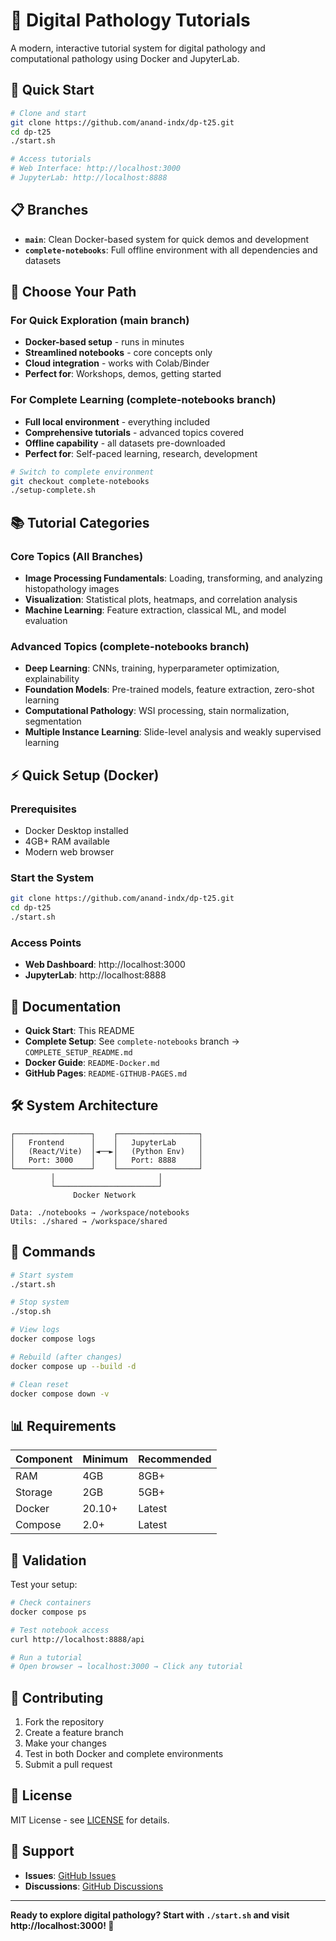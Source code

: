 # 🔬 Digital Pathology Tutorials

A modern, interactive tutorial system for digital pathology and computational pathology using Docker and JupyterLab.

## 🚀 Quick Start

```bash
# Clone and start
git clone https://github.com/anand-indx/dp-t25.git
cd dp-t25
./start.sh

# Access tutorials
# Web Interface: http://localhost:3000
# JupyterLab: http://localhost:8888
```

## 📋 Branches

- **`main`**: Clean Docker-based system for quick demos and development
- **`complete-notebooks`**: Full offline environment with all dependencies and datasets

## 🎯 Choose Your Path

### For Quick Exploration (main branch)
- **Docker-based setup** - runs in minutes
- **Streamlined notebooks** - core concepts only
- **Cloud integration** - works with Colab/Binder
- **Perfect for**: Workshops, demos, getting started

### For Complete Learning (complete-notebooks branch)
- **Full local environment** - everything included
- **Comprehensive tutorials** - advanced topics covered
- **Offline capability** - all datasets pre-downloaded
- **Perfect for**: Self-paced learning, research, development

```bash
# Switch to complete environment
git checkout complete-notebooks
./setup-complete.sh
```

## 📚 Tutorial Categories

### Core Topics (All Branches)
- **Image Processing Fundamentals**: Loading, transforming, and analyzing histopathology images
- **Visualization**: Statistical plots, heatmaps, and correlation analysis
- **Machine Learning**: Feature extraction, classical ML, and model evaluation

### Advanced Topics (complete-notebooks branch)
- **Deep Learning**: CNNs, training, hyperparameter optimization, explainability
- **Foundation Models**: Pre-trained models, feature extraction, zero-shot learning
- **Computational Pathology**: WSI processing, stain normalization, segmentation
- **Multiple Instance Learning**: Slide-level analysis and weakly supervised learning

## ⚡ Quick Setup (Docker)

### Prerequisites
- Docker Desktop installed
- 4GB+ RAM available
- Modern web browser

### Start the System
```bash
git clone https://github.com/anand-indx/dp-t25.git
cd dp-t25
./start.sh
```

### Access Points
- **Web Dashboard**: http://localhost:3000
- **JupyterLab**: http://localhost:8888

## 📖 Documentation

- **Quick Start**: This README
- **Complete Setup**: See `complete-notebooks` branch → `COMPLETE_SETUP_README.md`
- **Docker Guide**: `README-Docker.md`
- **GitHub Pages**: `README-GITHUB-PAGES.md`

## 🛠️ System Architecture

```
┌─────────────────┐    ┌──────────────────┐
│   Frontend      │    │   JupyterLab     │
│   (React/Vite)  │◄──►│   (Python Env)   │
│   Port: 3000    │    │   Port: 8888     │
└─────────────────┘    └──────────────────┘
         │                       │
         └───────────────────────┘
              Docker Network
              
Data: ./notebooks → /workspace/notebooks
Utils: ./shared → /workspace/shared
```

## 🔧 Commands

```bash
# Start system
./start.sh

# Stop system
./stop.sh

# View logs
docker compose logs

# Rebuild (after changes)
docker compose up --build -d

# Clean reset
docker compose down -v
```

## 📊 Requirements

| Component | Minimum | Recommended |
|-----------|---------|-------------|
| RAM | 4GB | 8GB+ |
| Storage | 2GB | 5GB+ |
| Docker | 20.10+ | Latest |
| Compose | 2.0+ | Latest |

## 🧪 Validation

Test your setup:
```bash
# Check containers
docker compose ps

# Test notebook access
curl http://localhost:8888/api

# Run a tutorial
# Open browser → localhost:3000 → Click any tutorial
```

## 🤝 Contributing

1. Fork the repository
2. Create a feature branch
3. Make your changes
4. Test in both Docker and complete environments
5. Submit a pull request

## 📄 License

MIT License - see [LICENSE](LICENSE) for details.

## 🙏 Support

- **Issues**: [GitHub Issues](https://github.com/anand-indx/dp-t25/issues)
- **Discussions**: [GitHub Discussions](https://github.com/anand-indx/dp-t25/discussions)

---

**Ready to explore digital pathology? Start with `./start.sh` and visit http://localhost:3000! 🔬**
